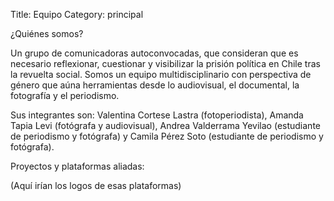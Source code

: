 Title: Equipo
Category: principal

¿Quiénes somos?

Un grupo de comunicadoras autoconvocadas, que consideran que es necesario reflexionar, cuestionar y visibilizar la prisión política en Chile tras la revuelta social. Somos un equipo multidisciplinario con perspectiva de género que aúna herramientas desde lo audiovisual, el documental, la fotografía y el periodismo.

Sus integrantes son: Valentina Cortese Lastra  (fotoperiodista), Amanda Tapia Levi (fotógrafa y audiovisual), Andrea Valderrama Yevilao (estudiante de periodismo y fotógrafa) y Camila Pérez Soto (estudiante de periodismo y fotógrafa).

Proyectos y plataformas aliadas:

(Aquí irían los logos de esas plataformas)
